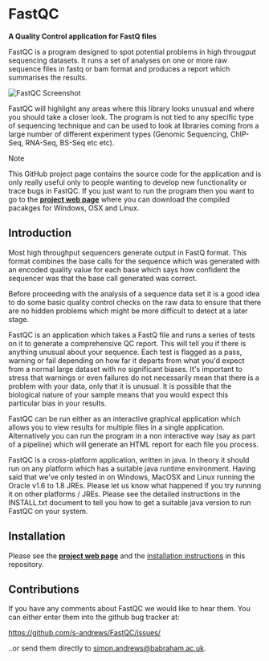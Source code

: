 # FastQC

**A Quality Control application for FastQ files**

FastQC is a program designed to spot potential problems in high througput sequencing datasets.  It runs a set of analyses on one or more raw sequence files in fastq or bam format and produces a report which summarises the results.

![FastQC Screenshot](Help/fastqc.png)

FastQC will highlight any areas where this library looks unusual and where you should take a closer look. The program is not tied to any specific type of sequencing technique and can be used to look at libraries coming from a large number of different experiment types (Genomic Sequencing, ChIP-Seq, RNA-Seq, BS-Seq etc etc).

> [!NOTE]
> This GitHub  project page contains the source code for the application and is only really useful only to people wanting to develop new functionality or trace bugs in FastQC.
> If you just want to run the program then you want to go to the [**project web page**](http://www.bioinformatics.babraham.ac.uk/projects/fastqc/) where you can download the compiled pacakges for Windows, OSX and Linux.

## Introduction

Most high throughput sequencers generate output in FastQ format.  This format combines the base calls for the sequence which was generated with an encoded quality value for each base which says how confident the sequencer was that the base call generated was correct.

Before proceeding with the analysis of a sequence data set it is a good idea to do some basic quality control checks on the raw data to ensure that there are no hidden problems which might be more difficult to detect at a later stage.

FastQC is an application which takes a FastQ file and runs a series of tests on it to generate a comprehensive QC report.  This will tell you if there is anything unusual about your sequence.  Each test is flagged as a pass, warning or fail depending on how far it departs from what you'd expect from a normal large dataset with no significant biases.  It's important to stress that warnings or even failures do not necessarily mean that there is a problem with your data, only that it is unusual.  It is possible that the biological nature of your sample means that you would expect this particular bias in your results.

FastQC can be run either as an interactive graphical application which allows you to view results for multiple files in a single application.  Alternatively you can run the program in a non interactive way (say as part of a pipeline) which will generate an HTML report for each file you process.

FastQC is a cross-platform application, written in java. In theory it should run on any platform which has a suitable java runtime environment.
Having said that we've only tested in on Windows, MacOSX and Linux running the Oracle v1.6 to 1.8 JREs.  Please let us know what happened if you try running it on other platforms / JREs.  Please see the detailed instructions in the INSTALL.txt document to tell you how to get a suitable java version to run FastQC on your system.

## Installation

Please see the [**project web page**](http://www.bioinformatics.babraham.ac.uk/projects/fastqc/) and the [installation instructions](INSTALL.md) in this repository.

## Contributions

If you have any comments about FastQC we would like to hear them.  You can either enter them into the github bug tracker at:

https://github.com/s-andrews/FastQC/issues/

..or send them directly to simon.andrews@babraham.ac.uk.

